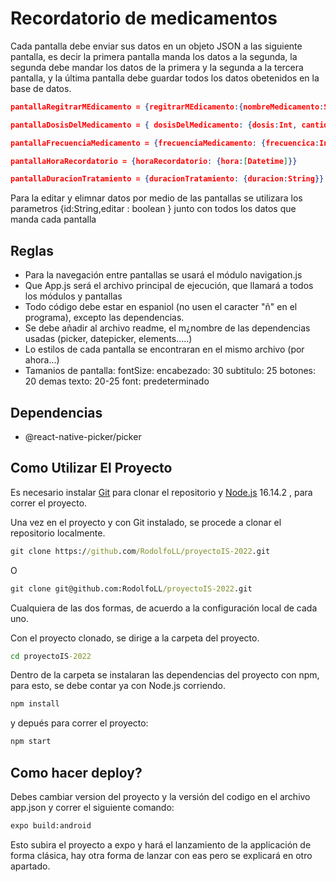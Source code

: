 # Recordatorio de medicamentos

Cada pantalla debe enviar sus datos en un objeto JSON a las siguiente pantalla, es decir la primera pantalla manda los datos a la segunda, la segunda debe mandar los datos de la primera y la segunda a la tercera pantalla, y la última pantalla debe guardar todos los datos obetenidos en la base de datos.
```json
pantallaRegitrarMEdicamento = {regitrarMEdicamento:{nombreMedicamento:String,tipoAdministracion:String}}

pantallaDosisDelMedicamento = { dosisDelMedicamento: {dosis:Int, cantidadMed:Int}}

pantallaFrecuenciaMedicamento = {frecuenciaMedicamento: {frecuencica:Int}}

pantallaHoraRecordatorio = {horaRecordatorio: {hora:[Datetime]}}

pantallaDuracionTratamiento = {duracionTratamiento: {duracion:String}}
```

Para la editar y elimnar datos por medio de las pantallas se utilizara los parametros
             {id:String,editar : boolean } 
junto con todos los datos que manda cada pantalla

## Reglas
- Para la navegación entre pantallas se usará el módulo navigation.js
- Que App.js será el archivo principal de ejecución, que llamará a todos los módulos y pantallas
- Todo código debe estar en espaniol (no usen el caracter "ñ" en el programa), excepto las dependencias.
- Se debe añadir al archivo readme, el m¿nombre de las dependencias usadas (picker, datepicker, elements.....)
- Lo estilos de cada pantalla se encontraran en el mismo archivo (por ahora...)
- Tamanios de pantalla:
    fontSize: 
        encabezado: 30
        subtitulo: 25
        botones: 20
        demas texto: 20-25
    font: predeterminado
    
## Dependencias
- @react-native-picker/picker




## Como Utilizar El Proyecto
Es necesario instalar [Git](https://git-scm.com/) para clonar el repositorio y [Node.js](https://nodejs.org/) 16.14.2 , para correr el proyecto.

Una vez en el proyecto y con Git instalado, se procede a clonar el repositorio localmente.
```cmd
git clone https://github.com/RodolfoLL/proyectoIS-2022.git
```
O
```cmd
git clone git@github.com:RodolfoLL/proyectoIS-2022.git
```
Cualquiera de las dos formas, de acuerdo a la configuración local de cada uno.

Con el proyecto clonado, se dirige a la carpeta del proyecto.
```cmd
cd proyectoIS-2022
```
Dentro de la carpeta se instalaran las dependencias del proyecto con npm, para esto, se debe contar ya con Node.js corriendo.
```cmd
npm install
```
y depués para correr el proyecto: 
```cmd
npm start
```
## Como hacer deploy?
Debes cambiar version del proyecto y la versión del codigo en el archivo app.json y correr el siguiente comando:
```cmd
expo build:android
```
Esto subira el proyecto a expo y hará el lanzamiento de la applicación de forma clásica, hay otra forma de lanzar con eas pero se explicará en otro apartado.
